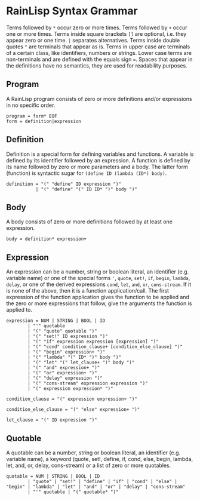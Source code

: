 ﻿# RainLisp Syntax Grammar

Terms followed by `*` occur zero or more times.
Terms followed by `+` occur one or more times.
Terms inside square brackets `[]` are optional, i.e. they appear zero or one time.
`|` separates alternatives.
Terms inside double quotes `"` are terminals that appear as is.
Terms in upper case are terminals of a certain class, like identifiers, numbers or strings.
Lower case terms are non-terminals and are defined with the equals sign `=`.
Spaces that appear in the definitions have no semantics, they are used for readability purposes.

## Program
A RainLisp program consists of zero or more definitions and/or expressions in no specific order.
```
program = form* EOF
form = definition|expression
```

## Definition
Definition is a special form for defining variables and functions. A variable is defined by its identifier followed by an expression.
A function is defined by its name followed by zero or more parameters and a body.
The latter form (function) is syntactic sugar for `(define ID (lambda (ID*) body)`.
```
definition = "(" "define" ID expression ")"
           | "(" "define" "(" ID ID* ")" body ")"
```

## Body
A body consists of zero or more definitions followed by at least one expression.
```	
body = definition* expression+
```

## Expression
An expression can be a number, string or boolean literal, an identifier (e.g. variable name)
or one of the special forms `'`, `quote`, `set!`, `if`, `begin`, `lambda`, `delay`, or one of the derived expressions `cond`, `let`, `and`, `or`, `cons-stream`.
If it is none of the above, then it is a function application/call.
The first expression of the function application gives the function to be applied
and the zero or more expressions that follow, give the arguments the function is applied to.
```
expression = NUM | STRING | BOOL | ID 
		| "'" quotable
		| "(" "quote" quotable ")"
		| "(" "set!" ID expression ")"
		| "(" "if" expression expression [expression] ")"
		| "(" "cond" condition_clause+ [condition_else_clause] ")"
		| "(" "begin" expression+ ")"
		| "(" "lambda" "(" ID* ")" body ")"
		| "(" "let" "(" let_clause+ ")" body ")"
		| "(" "and" expression+ ")"
		| "(" "or" expression+ ")"
		| "(" "delay" expression ")"
		| "(" "cons-stream" expression expression ")"
		| "(" expression expression* ")"
```

```
condition_clause = "(" expression expression+ ")"
```

```
condition_else_clause = "(" "else" expression+ ")"
```

```
let_clause = "(" ID expression ")"
```

## Quotable
A quotable can be a number, string or boolean literal, an identifier (e.g. variable name), a keyword (quote, set!, define, if, cond, else, begin, lambda, let, and, or, delay, cons-stream) or a list of zero or more quotables.
```
quotable = NUM | STRING | BOOL | ID
		| "quote" | "set!" | "define" | "if" | "cond" | "else" | "begin" | "lambda" | "let" | "and" | "or" | "delay" | "cons-stream"
		| "'" quotable | "(" quotable* ")"
```